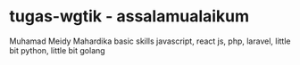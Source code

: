 # tugas-wgtik - assalamualaikum
Muhamad Meidy Mahardika
basic skills
javascript, react js, php, laravel, little bit python, little bit golang
